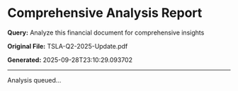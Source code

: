 # Comprehensive Analysis Report

**Query:** Analyze this financial document for comprehensive insights

**Original File:** TSLA-Q2-2025-Update.pdf

**Generated:** 2025-09-28T23:10:29.093702

---

Analysis queued...